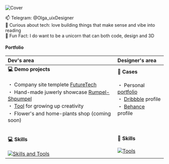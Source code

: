 
![Cover](https://github.com/user-attachments/assets/69bcefcd-3655-4cf3-be3b-56849f14c26e)

📫 Telegram: @Olga_uixDesigner \
🚀 Curious about tech: love building things that make sense and vibe into reading \
🧩 Fun Fact: I do want to be a unicorn that can both code, design and 3D

#### Portfolio

| Dev's area       | Designer's area                |
| :------------- | :------------- |
|**💻 Demo projects** <br><br> ・ Company site templete [FutureTech](https://polite-liger-b3086d.netlify.app/) <br>・ Hand-made juwerly showcase [Rumpel-Shpumpel](https://rumpel-shpumpel-96gr2.netlify.app/) <br>・ [Tool](https://creativity-tool.netlify.app/) for growing up creativity <br>・ Flower's and home-plants shop (coming soon) <br><br><br>**💻 Skills** <br><br> [![Skills and Tools](https://skillicons.dev/icons?i=js,html,css,github,react,bootstrap,vscode&perline=4)](https://skillicons.dev)|**🎨 Cases** <br><br> ・ Personal [portfolio](http://uiuxdesigner.ru/) <br>・ [Dribbble](https://dribbble.com/Ossikuro) profile <br>・ [Behance](https://www.behance.net/criotivity) profile <br><br><br><br>**🎨 Skills** <br><br> [![Tools](https://skillicons.dev/icons?i=figma,ai,ps,ae,blender,webflow&perline=4)](https://skillicons.dev)|





